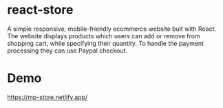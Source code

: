 # react-store

A simple responsive, mobile-friendly ecommerce website buit with React.
The website displays products which users can add or remove from shopping cart, while specifying their quantity. 
To handle the payment processing they can use Paypal checkout.

# Demo

https://mp-store.netlify.app/
